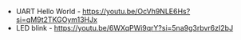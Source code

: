 * UART Hello World - https://youtu.be/OcVh9NLE6Hs?si=qM9t2TKGOym13HJx
* LED blink - https://youtu.be/6WXqPWi9qrY?si=5na9g3rbvr6zI2bJ

